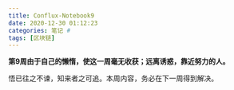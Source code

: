 ```yaml
---
title: Conflux-Notebook9
date: 2020-12-30 01:12:23
categories: 笔记 #
tags: [区块链]
---
```


**第9周由于自己的懒惰，使这一周毫无收获；远离诱惑，靠近努力的人。**



悟已往之不谏，知来者之可追。本周内容，务必在下一周得到解决。